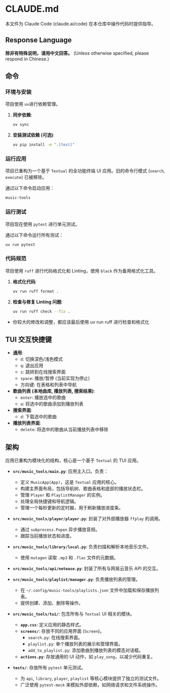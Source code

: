 # CLAUDE.md

本文件为 Claude Code (claude.ai/code) 在本仓库中操作代码时提供指导。

## Response Language

**除非有特殊说明，请用中文回答。** (Unless otherwise specified, please respond in Chinese.)

## 命令

### 环境与安装

项目使用 `uv`进行依赖管理。

1. **同步依赖**:

    ```bash
    uv sync
    ```

2. **安装测试依赖 (可选)**:

    ```bash
    uv pip install -e ".[test]"
    ```

### 运行应用

项目已重构为一个基于 `Textual` 的全功能终端 UI 应用。旧的命令行模式 (`search`, `execute`) 已被移除。

通过以下命令启动应用：

```bash
music-tools
```

### 运行测试

项目现在使用 `pytest` 进行单元测试。

通过以下命令运行所有测试：

```bash
uv run pytest
```

### 代码规范

项目使用 `ruff` 进行代码格式化和 Linting，使用 `black` 作为备用格式化工具。

1.  **格式化代码**:

    ```bash
    uv run ruff format .
    ```

2.  **检查与修复 Linting 问题**:

    ```bash
    uv run ruff check --fix .
    ```

- 你较大的修改和调整，都应该最后使用 uv run ruff 进行检查和格式化

## TUI 交互快捷键

- **通用**:
  - `d`: 切换深色/浅色模式
  - `q`: 退出应用
  - `s`: 跳转到在线搜索界面
  - `space`: 播放/暂停 (当前实现为停止)
  - 方向键: 在表格和列表中导航
- **歌曲列表 (本地曲库, 播放列表, 搜索结果)**:
  - `enter`: 播放选中的歌曲
  - `a`: 将选中的歌曲添加到播放列表
- **搜索界面**:
  - `d`: 下载选中的歌曲
- **播放列表界面**:
  - `delete`: 将选中的歌曲从当前播放列表中移除

## 架构

应用已重构为模块化的结构，核心是一个基于 `Textual` 的 TUI 应用。

- **`src/music_tools/main.py`**: 应用主入口。负责：
  - 定义 `MusicApp(App)`，这是 `Textual` 应用的核心。
  - 构建主界面布局，包括导航树、歌曲表格和底部的播放状态栏。
  - 管理 `Player` 和 `PlaylistManager` 的实例。
  - 处理全局快捷键和导航逻辑。
  - 管理一个每秒更新的定时器，用于刷新播放进度条。

- **`src/music_tools/player/player.py`**: 封装了对外部播放器 `ffplay` 的调用。
  - 通过 `subprocess.Popen` 异步播放音频。
  - 跟踪当前播放状态和进度。

- **`src/music_tools/library/local.py`**: 负责扫描和解析本地音乐文件。
  - 使用 `mutagen` 读取 `.mp3` 和 `.flac` 文件的元数据。

- **`src/music_tools/api/netease.py`**: 封装了所有与网易云音乐 API 的交互。

- **`src/music_tools/playlist/manager.py`**: 负责播放列表的管理。
  - 在 `~/.config/music-tools/playlists.json` 文件中加载和保存播放列表。
  - 提供创建、添加、删除等操作。

- **`src/music_tools/tui/`**: 包含所有与 `Textual` UI 相关的模块。
  - **`app.css`**: 定义应用的静态样式。
  - **`screens/`**: 存放不同的应用界面 (`Screen`)。
    - `search.py`: 在线搜索界面。
    - `playlist.py`: 单个播放列表的展示和管理界面。
    - `add_to_playlist.py`: 添加歌曲到播放列表的模态对话框。
  - **`actions.py`**: 存放通用的 UI 动作，如 `play_song`，以减少代码重复。

- **`tests/`**: 存放所有 `pytest` 单元测试。
  - 为 `api`, `library`, `player`, `playlist` 等核心模块提供了独立的测试文件。
  - 广泛使用 `pytest-mock` 来模拟外部依赖，如网络请求和文件系统操作。
